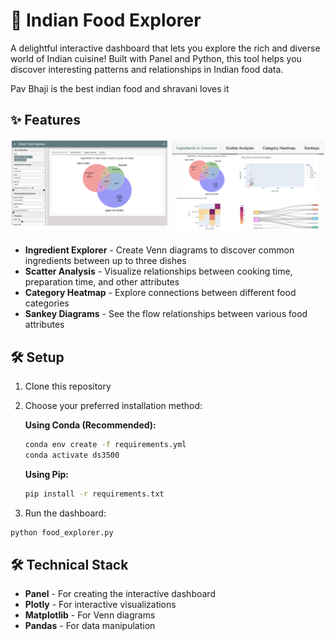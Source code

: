 # 🍛 Indian Food Explorer

A delightful interactive dashboard that lets you explore the rich and diverse world of Indian cuisine! Built with Panel and Python, this tool helps you discover interesting patterns and relationships in Indian food data.

Pav Bhaji is the best indian food and shravani loves it 

## ✨ Features

![image](image.png)

- **Ingredient Explorer** - Create Venn diagrams to discover common ingredients between up to three dishes
- **Scatter Analysis** - Visualize relationships between cooking time, preparation time, and other attributes
- **Category Heatmap** - Explore connections between different food categories
- **Sankey Diagrams** - See the flow relationships between various food attributes

## 🛠️ Setup

1. Clone this repository

2. Choose your preferred installation method:

   **Using Conda (Recommended):**
   ```bash
   conda env create -f requirements.yml
   conda activate ds3500

   ```
   **Using Pip:**
   ```bash
   pip install -r requirements.txt
   ```
3. Run the dashboard:
```bash
python food_explorer.py
```

## 🛠️ Technical Stack

- **Panel** - For creating the interactive dashboard
- **Plotly** - For interactive visualizations
- **Matplotlib** - For Venn diagrams
- **Pandas** - For data manipulation

